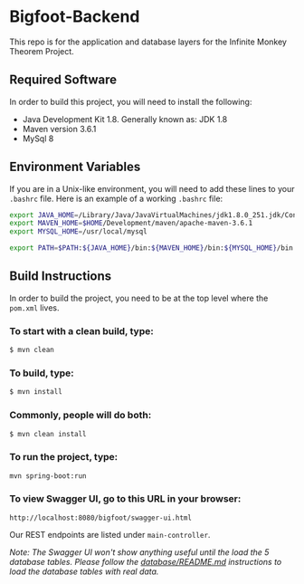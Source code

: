 # Bigfoot-Backend
This repo is for the application and database layers for the Infinite Monkey Theorem Project.

## Required Software
In order to build this project, you will need to install the following:
- Java Development Kit 1.8.  Generally known as: JDK 1.8
- Maven version 3.6.1
- MySql 8

## Environment Variables
If you are in a Unix-like environment, you will need to add 
these lines to your `.bashrc` file.  Here is an example of
a working `.bashrc` file:

```bash
export JAVA_HOME=/Library/Java/JavaVirtualMachines/jdk1.8.0_251.jdk/Contents/Home
export MAVEN_HOME=$HOME/Development/maven/apache-maven-3.6.1
export MYSQL_HOME=/usr/local/mysql

export PATH=$PATH:${JAVA_HOME}/bin:${MAVEN_HOME}/bin:${MYSQL_HOME}/bin
```

## Build Instructions
In order to build the project, you need to be at the top level
where the `pom.xml` lives.

### To start with a clean build, type:
```bash
$ mvn clean
```

### To build, type:
```bash
$ mvn install
```

### Commonly, people will do both:
```bash
$ mvn clean install
```

### To run the project, type:
```bash
mvn spring-boot:run
```

### To view Swagger UI, go to this URL in your browser:
`http://localhost:8080/bigfoot/swagger-ui.html`

Our REST endpoints are listed under `main-controller`. 

*Note: The Swagger UI won't show anything useful until the load the 5 database
tables.  Please follow the [database/README.md](../database/README.md) 
instructions to load the database tables with real data.*
